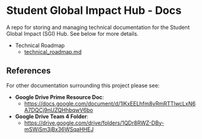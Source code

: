 # Student Global Impact Hub - Docs

A repo for storing and managing technical documentation for the Student Global Impact (SGI) Hub. See below for more details.

- Technical Roadmap
    - [technical_roadmap.md](technical_roadmap.md)

## References

For other documentation surrounding this project please see: 

- __Google Drive Prime Resource Doc__:
    - https://docs.google.com/document/d/1lKxEELhfm8vRmRTTlwcLxN6A7DQCj9nUZQHhbqwV6bo
- __Google Drive Team 4 Folder__:
    - https://drive.google.com/drive/folders/1QDr8RWZ-DBy-mSWiSm3jBx36WSqaHHEJ